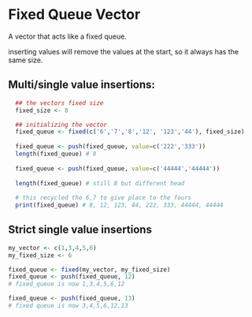 # Fixed Queue Vector

A vector that acts like a fixed queue.  

inserting values will remove the values at the start, so it always has the same size.

## Multi/single value insertions:

```R
  ## the vectors fixed size
  fixed_size <- 8

  ## initializing the vector
  fixed_queue <- fixed(c('6','7','8','12', '123','44'), fixed_size)
 
  fixed_queue <- push(fixed_queue, value=c('222','333'))
  length(fixed_queue) # 8
  
  fixed_queue <- push(fixed_queue, value=c('44444','44444'))
  
  length(fixed_queue) # still 8 but different head
  
  # this recycled the 6,7 to give place to the fours
  print(fixed_queue) # 8, 12, 123, 44, 222, 333, 44444, 44444
```
 
## Strict single value insertions

```R
my_vector <- c(1,3,4,5,6)
my_fixed_size <- 6

fixed_queue <- fixed(my_vector, my_fixed_size)
fixed_queue <- push(fixed_queue, 12)
# fixed_queue is now 1,3,4,5,6,12

fixed_queue <- push(fixed_queue, 13)
# fixed queue is now 3,4,5,6,12,13

```

